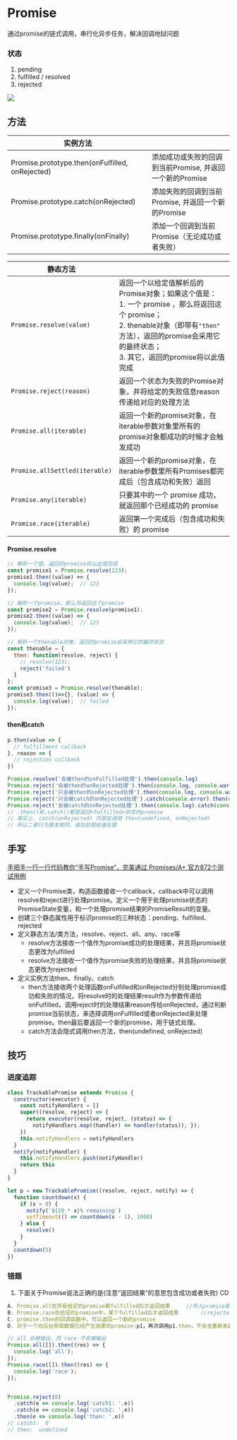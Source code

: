 # Promise

通过promise的链式调用，串行化异步任务，解决回调地狱问题

### 状态

1. pending
2. fulfilled / resolved
3. rejected

![](https://mdn.mozillademos.org/files/8633/promises.png)

## 方法

| 实例方法                                        |                                                          |
| ----------------------------------------------- | -------------------------------------------------------- |
| Promise.prototype.then(onFulfilled, onRejected) | 添加成功或失败的回调到当前Promise, 并返回一个新的Promise |
| Promise.prototype.catch(onRejected)             | 添加失败的回调到当前Promise, 并返回一个新的Promise       |
| Promise.prototype.finally(onFinally)            | 添加一个回调到当前Promise（无论成功或者失败）            |

| 静态方法                       |                                                              |
| ------------------------------ | ------------------------------------------------------------ |
| `Promise.resolve(value)`       | 返回一个以给定值解析后的Promise对象；如果这个值是：<br />1. 一个 promise ，那么将返回这个 promise； <br />2. thenable对象（即带有`"then" `方法），返回的promise会采用它的最终状态；<br />3. 其它，返回的promise将以此值完成 |
| `Promise.reject(reason)`       | 返回一个状态为失败的Promise对象，并将给定的失败信息reason传递给对应的处理方法 |
| `Promise.all(iterable)`        | 返回一个新的promise对象，在iterable参数对象里所有的promise对象都成功的时候才会触发成功 |
| `Promise.allSettled(iterable)` | 返回一个新的promise对象，在iterable参数里所有Promises都完成后（包含成功和失败）返回 |
| `Promise.any(iterable)`        | 只要其中的一个 promise 成功，就返回那个已经成功的 promise    |
| `Promise.race(iterable)`       | 返回第一个完成后（包含成功和失败）的 promise                 |

#### Promise.resolve

```js
// 解析一个值，返回的promise将以此值完成
const promise1 = Promise.resolve(123);
promise1.then((value) => {
  console.log(value);  // 123
});

// 解析一个promise，那么将返回这个promise
const promise2 = Promise.resolve(promise1);
promise2.then((value) => {
  console.log(value);  // 123
});

// 解析一个thenable对象，返回的promise会采用它的最终状态
const thenable = { 
  then: function(resolve, reject) {
    // resolve(123);
    reject('failed')
  }
};
const promise3 = Promise.resolve(thenable);
promise3.then(()=>{}, (value) => {
  console.log(value);  // failed
});
```

#### then和catch

```js
p.then(value => {
  // fulfillment callback
}, reason => {
  // rejection callback
})

Promise.resolve('会被then的onFulfilled处理').then(console.log)
Promise.reject('会被then的onRejected处理').then(console.log, console.warn)
Promise.reject('只会被then的onRejected处理').then(console.log, console.warn).catch(console.error)
Promise.reject('只会被catch的onRejected处理').catch(console.error).then(console.log, console.warn)
Promise.reject('会被catch的onRejected处理').then(console.log).catch(console.error)
// .then()和.catch()都是返回<fulfilled>状态的promise
// 事实上, catch(onRejected) 内部会调用 then(undefined, onRejected)
// 所以二者行为基本相同，谁在前就给谁处理
```

## 手写

[手把手一行一行代码教你“手写Promise“，完美通过 Promises/A+ 官方872个测试用例](https://juejin.cn/post/7043758954496655397)

- 定义一个Promise类，构造函数接收一个callback，callback中可以调用resolve和reject进行处理promise。定义一个用于处理promise状态的PromiseState变量，和一个处理promise结果的PromiseResult的变量。
- 创建三个静态属性用于标识promise的三种状态：pending、fulfilled、rejected
- 定义静态方法/类方法，resolve、reject、all、any、race等
  - resolve方法接收一个值作为promise成功的处理结果，并且将promise状态更改为fulfilled
  - resolve方法接收一个值作为promise失败的处理结果，并且将promise状态更改为rejected
- 定义实例方法then、finally、catch
  - then方法接收两个处理函数onFulfilled和onRejected分别处理promise成功和失败的情况，将resolve时的处理结果result作为参数传递给onFulfilled，调用reject时的处理结果reason传给onRejected，通过判断promise当前状态，来选择调用onFulfilled或者onRejected来处理promise。then最后要返回一个新的promise，用于链式处理。
  - catch方法会隐式调用then方法，then(undefined, onRejected)

## 技巧

### 进度追踪

```js
class TrackablePromise extends Promise {
  constructor(executor) {
    const notifyHandlers = []
    super((resolve, reject) => {
      return executor(resolve, reject, (status) => {
        notifyHandlers.map((handler) => handler(status)); });
    })
    this.notifyHandlers = notifyHandlers
  }
  notify(notifyHandler) {
    this.notifyHandlers.push(notifyHandler)
    return this
  } 
}

let p = new TrackablePromise((resolve, reject, notify) => { 
  function countdown(x) {
    if (x > 0) {
      notify(`${20 * x}% remaining`)
      setTimeout(() => countdown(x - 1), 1000)
    } else {
      resolve()
    }
  }
  countdown(5)
})
```

### 错题

1. 下面关于Promise说法正确的是(注意“返回结果”的意思包含成功或者失败) CD

```js
A. Promise.all在所有给定的promise都fulfilled后才返回结果		//传入promise都为空也可以输出结果
B. Promise.race在给定的promise中，某个fulfilled后才返回结果		//rejected也会
C. promise.then的回调函数中，可以返回一个新的promise
D. 对于一个向后台获取数据已经产生结果的promise:p1，再次调用p1.then，不会去重新发起请求获取数据
```

```js
// all 会被输出，而 race 不会被输出
Promise.all([]).then((res) => {
  console.log('all');
});
Promise.race([]).then((res) => {
  console.log('race');
});


Promise.reject(0)
  .catch(e => console.log('catch1: ',e))
  .catch(e => console.log('catch2: ',e))
  .then(e => console.log('then: ',e))
// catch1:  0
// then:  undefined
```
